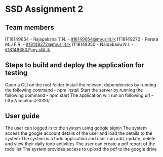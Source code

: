 # SSD Assignment 2

## Team members

IT18149654 - Rajapaksha T.N. - it18149654@my.sliit.lk
IT18149272 - Perera M.J.F.R. - it18149272@my.sliit.lk
IT18148350 - Naidabadu N.I.  - it18148350@my.sliit.lk

## Steps to build and deploy the application for testing

Open a CLI on the root folder
Install the relevent dependencies by running the following command - npm install
Start the server by running the following command - npm start
The application will run on following url - http://localhost:3000/

## User guide

The user can logged in to the system using google signin
The system access the google account details of the user and load the details to the system 
The system is a todo application and user can add, update, delete and view their daily todo activities
The user can create a pdf report of the todo list
The system provides access to upload the pdf to the  google drive

